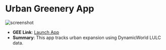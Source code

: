 # Urban Greenery App

![screenshot](../images/forest-app.png)

- **GEE Link**: [Launch App](https://example.com)
- **Summary**: This app tracks urban expansion using DynamicWorld LULC data.
